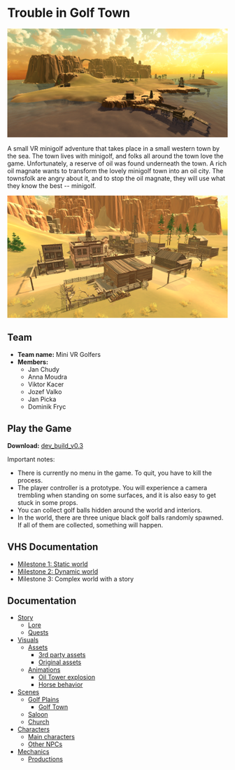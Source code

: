 # Trouble in Golf Town

![](./doc/img/golf_plains/golf_plains.png)

A small VR minigolf adventure that takes place in a small western town by the sea. The town lives with minigolf, and folks all around the town love the game. Unfortunately, a reserve of oil was found underneath the town. A rich oil magnate wants to transform the lovely minigolf town into an oil city. The townsfolk are angry about it, and to stop the oil magnate, they will use what they know the best -- minigolf.

![](./doc/img/golf_town/golf_town_south.png)

## Team
- **Team name:** Mini VR Golfers
- **Members:**
    - Jan Chudy
    - Anna Moudra
    - Viktor Kacer
    - Jozef Valko
    - Jan Picka
    - Dominik Fryc

## Play the Game

**Download:**
[dev_build_v0.3](https://www.dropbox.com/s/pjz95a4yujwjsrp/dev_build_v0.3.zip?dl=0)

Important notes:
- There is currently no menu in the game. To quit, you have to kill the process.
- The player controller is a prototype. You will experience a camera trembling when standing on some surfaces, and it is also easy to get stuck in some props.
- You can collect golf balls hidden around the world and interiors.
- In the world, there are three unique black golf balls randomly spawned. If all of them are collected, something will happen.
    
## VHS Documentation

- [Milestone 1: Static world](./doc/vhs/static_world.md)
- [Milestone 2: Dynamic world](./doc/vhs/dynamic_world.md)
- Milestone 3: Complex world with a story


## Documentation
- [Story](./doc/story.md)
    - [Lore](./doc/lore.md)
    - [Quests](./doc/quests.md)
- [Visuals](./doc/visuals.md)
    - [Assets](./doc/assets.md)
        - [3rd party assets](./doc/3party_assets.md)
        - [Original assets](./doc/original_assets.md)
    - [Animations](./doc/animations.md)
        - [Oil Tower explosion](./doc/oil_tower.md)
        - [Horse behavior](./doc/horses.md)
- [Scenes](./doc/scenes.md)
    - [Golf Plains](./doc/golf_plains.md)
        - [Golf Town](./doc/golf_town.md)
    - [Saloon](./doc/saloon.md)
    - [Church](./doc/church.md)
- [Characters](./doc/characters.md)
    - [Main characters](./doc/main_characters.md)
    - [Other NPCs](./doc/other_npcs.md)
- [Mechanics](./doc/mechanics.md)
    - [Productions](./doc/productions.md)
